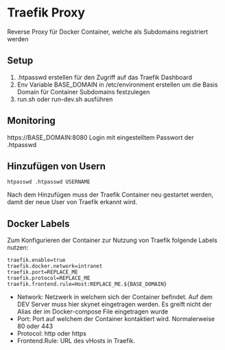 # Traefik Proxy
Reverse Proxy für Docker Container, welche als Subdomains registriert werden

## Setup
1. .htpasswd erstellen für den Zugriff auf das Traefik Dashboard
2. Env Variable BASE_DOMAIN in /etc/environment erstellen um die Basis Domain für Container Subdomains festzulegen
3. run.sh oder run-dev.sh ausführen

## Monitoring
https://BASE_DOMAIN:8080
Login mit eingestelltem Passwort der .htpasswd

## Hinzufügen von Usern
```
htpasswd .htpasswd USERNAME
```

Nach dem Hinzufügen muss der Traefik Container neu gestartet werden, damit der neue User von Traefik erkannt wird.

## Docker Labels
Zum Konfigurieren der Container zur Nutzung von Traefik folgende Labels nutzen:

```
traefik.enable=true
traefik.docker.network=intranet
traefik.port=REPLACE_ME
traefik.protocol=REPLACE_ME
traefik.frontend.rule=Host:REPLACE_ME.${BASE_DOMAIN}
```

- Network: Netzwerk in welchem sich der Container befindet. Auf dem DEV Server muss hier skynet eingetragen werden. Es greift nicht der Alias der im Docker-compose File eingetragen wurde
- Port: Port auf welchem der Container kontaktiert wird. Normalerweise 80 oder 443
- Protocol: http oder https
- Frontend.Rule: URL des vHosts in Traefik.
